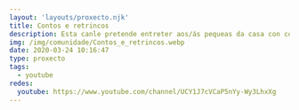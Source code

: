```yaml
---
layout: 'layouts/proxecto.njk'
title: Contos e retrincos
description: Esta canle pretende entreter aos/ás pequeas da casa con contos e cantares en galego. Agardamos que o disfrutedes!
img: /img/comunidade/Contos_e_retrincos.webp
date: 2020-03-24 10:16:47
type: proxecto
tags:
  - youtube
redes:
  youtube: https://www.youtube.com/channel/UCY1J7cVCaP5nYy-Wy3LhxXg
---
```

